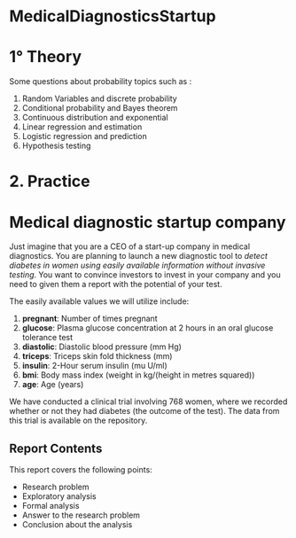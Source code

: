 # MedicalDiagnosticsStartup
# 1° Theory 
Some questions about probability topics such as :
1. Random Variables and discrete probability
2. Conditional probability and Bayes theorem
3. Continuous distribution and exponential
4. Linear regression and estimation
5. Logistic regression and prediction
6. Hypothesis testing

# 2. Practice

# Medical diagnostic startup company

Just imagine that you are a CEO of a start-up company in medical diagnostics. You are planning to launch a new diagnostic tool to _detect diabetes in women using easily available information without invasive testing_. You want to convince investors to invest in your company and you need to given them a report with the potential of your test.

The easily available values we will utilize include:
1. **pregnant**: Number of times pregnant
2. **glucose**: Plasma glucose concentration at 2 hours in an oral glucose tolerance test
3. **diastolic**: Diastolic blood pressure (mm Hg)
4. **triceps**: Triceps skin fold thickness (mm)
5. **insulin**: 2-Hour serum insulin (mu U/ml)
6. **bmi**: Body mass index (weight in kg/(height in metres squared))
7. **age**: Age (years)

We have conducted a clinical trial involving 768 women, where we recorded whether or not they had diabetes (the outcome of the test). The data from this trial is available on the repository.

## Report Contents

This report covers the following points:
- Research problem
- Exploratory analysis
- Formal analysis
- Answer to the research problem
- Conclusion about the analysis
